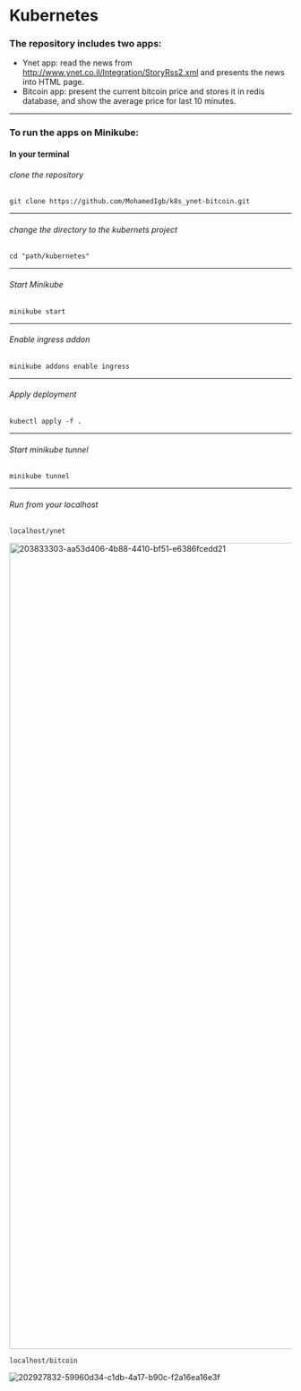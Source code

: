 # Kubernetes
### The repository includes two apps:
* Ynet app: read the news from http://www.ynet.co.il/Integration/StoryRss2.xml and presents the news into HTML page.
* Bitcoin app: present the current bitcoin price and stores it in redis database, and show the average price for last 10 minutes.

------------

### To run the apps on Minikube:
#### In your terminal
###### clone the repository 
```
git clone https://github.com/MohamedIgb/k8s_ynet-bitcoin.git
```

------------
###### change the directory to the kubernets project
```
cd "path/kubernetes"
```

------------
###### Start Minikube
```
minikube start
```
  

------------

###### Enable ingress addon
```
minikube addons enable ingress
```

------------

###### Apply deployment
```
kubectl apply -f .
```

------------

###### Start minikube tunnel
```
minikube tunnel
```

------------

###### Run from your localhost
	localhost/ynet
  <img width="1440" alt="203833303-aa53d406-4b88-4410-bf51-e6386fcedd21" src="https://user-images.githubusercontent.com/92742400/205567952-9293751e-78ea-43d9-aff4-e24f5276f13c.png">

	localhost/bitcoin
  ![202927832-59960d34-c1db-4a17-b90c-f2a16ea16e3f](https://user-images.githubusercontent.com/92742400/205567991-dd586920-e655-4bcd-9afc-feda06f79a28.jpeg)


